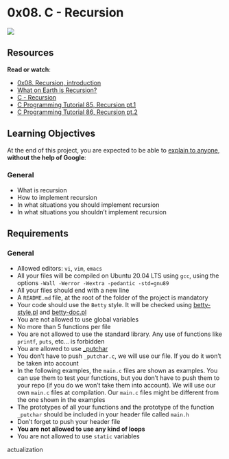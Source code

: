 <h1 class="gap">0x08. C - Recursion</h1><div class="gap" id="project-description">
<p><img src="https://s3.amazonaws.com/intranet-projects-files/holbertonschool-low_level_programming/219/a88.jpg"/></p>
<h2>Resources</h2>
<p><strong>Read or watch</strong>:</p>
<ul>
<li><a href="/rltoken/g3Ad0OyVWFDcLFUsTHREmw" target="_blank" title="0x08. Recursion, introduction">0x08. Recursion, introduction</a></li>
<li><a href="/rltoken/2EGCEPVnMI-2DHexDv_eog" target="_blank" title="What on Earth is Recursion?">What on Earth is Recursion?</a> </li>
<li><a href="/rltoken/hVLQFbmh7l9Fb6TKZpPHUg" target="_blank" title="C - Recursion">C - Recursion</a> </li>
<li><a href="/rltoken/MvRHIlpXvInQh0e6yegKkg" target="_blank" title="C Programming Tutorial 85, Recursion pt.1">C Programming Tutorial 85, Recursion pt.1</a> </li>
<li><a href="/rltoken/CYd7QYGpVE_TmfjRJwZOwg" target="_blank" title="C Programming Tutorial 86, Recursion pt.2">C Programming Tutorial 86, Recursion pt.2</a> </li>
</ul>
<h2>Learning Objectives</h2>
<p>At the end of this project, you are expected to be able to <a href="/rltoken/dWdyVgHXiLNJ0EvT0gW20Q" target="_blank" title="explain to anyone">explain to anyone</a>, <strong>without the help of Google</strong>:</p>
<h3>General</h3>
<ul>
<li>What is recursion</li>
<li>How to implement recursion</li>
<li>In what situations you should implement recursion</li>
<li>In what situations you shouldn’t implement recursion</li>
</ul>
<h2>Requirements</h2>
<h3>General</h3>
<ul>
<li>Allowed editors: <code>vi</code>, <code>vim</code>, <code>emacs</code></li>
<li>All your files will be compiled on Ubuntu 20.04 LTS using <code>gcc</code>, using the options <code>-Wall -Werror -Wextra -pedantic -std=gnu89</code></li>
<li>All your files should end with a new line</li>
<li>A <code>README.md</code> file, at the root of the folder of the project is mandatory</li>
<li>Your code should use the <code>Betty</code> style. It will be checked using <a href="https://github.com/holbertonschool/Betty/blob/master/betty-style.pl" target="_blank" title="betty-style.pl">betty-style.pl</a> and <a href="https://github.com/holbertonschool/Betty/blob/master/betty-doc.pl" target="_blank" title="betty-doc.pl">betty-doc.pl</a></li>
<li>You are not allowed to use global variables</li>
<li>No more than 5 functions per file</li>
<li>You are not allowed to use the standard library. Any use of functions like <code>printf</code>, <code>puts</code>, etc… is forbidden</li>
<li>You are allowed to use <a href="https://github.com/holbertonschool/_putchar.c/blob/master/_putchar.c" target="_blank" title="_putchar">_putchar</a></li>
<li>You don’t have to push <code>_putchar.c</code>, we will use our file. If you do it won’t be taken into account</li>
<li>In the following examples, the <code>main.c</code> files are shown as examples. You can use them to test your functions, but you don’t have to push them to your repo (if you do we won’t take them into account). We will use our own <code>main.c</code> files at compilation. Our <code>main.c</code> files might be different from the one shown in the examples</li>
<li>The prototypes of all your functions and the prototype of the function <code>_putchar</code> should be included in your header file called <code>main.h</code></li>
<li>Don’t forget to push your header file</li>
<li><strong>You are not allowed to use any kind of loops</strong></li>
<li>You are not allowed to use <code>static</code> variables</li>
</ul>
</div>actualization